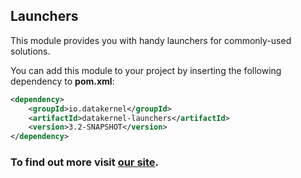 ## Launchers

This module provides you with handy launchers for commonly-used solutions.

You can add this module to your project by inserting the following dependency to **pom.xml**:
```xml
<dependency>
    <groupId>io.datakernel</groupId>
    <artifactId>datakernel-launchers</artifactId>
    <version>3.2-SNAPSHOT</version>
</dependency>
```

### To find out more visit [our site](https://datakernel.io/docs/core/launcher.html).